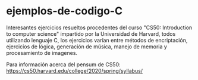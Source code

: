 # ejemplos-de-codigo-C
Interesantes ejercicios resueltos procedentes del curso "CS50: Introduction to computer science" impartido por la Universidad de Harvard, todos utilizando lenguaje C, los ejercicios varían entre métodos de encriptación, ejercicios de lógica, generación de música, manejo de memoria y procesamiento de imagenes.

Para información acerca del pensum de CS50: https://cs50.harvard.edu/college/2020/spring/syllabus/
